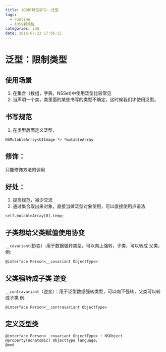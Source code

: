 ```yaml
---
title: iO9新特性学习--泛型
tags:
  - runtime
  - iOS9新特性
categories: iOS
date: 2016-07-23 17:06:11
---
```



# 泛型：限制类型
## 使用场景
1. 在集合（数组，字典，NSSet)中使用泛型比较常见
2. 当声明一个类，类里面的某些书写的类型不确定，这时候我们才使用泛型。

<!-- more -->

## 书写规范
1. 在类型后面定义泛型，
```objc
NSMutableArray<UIImage *> *mutableArray
```

## 修饰：
只能修饰方法的调用
## 好处：
1. 提高规范，减少交流
2. 通过集合取出来对象，直接当做泛型对象使用，可以直接使用点语法
```objc
self.mutableArray[0].temp;
```

## 子类想给父类赋值使用协变
`__covariant`(协变）:用于数据强转类型，可以向上强转，子类，可以转成 父类，例:

```objc
@interface Person<__covariant ObjectType>
```

## 父类强转成子类 逆变
`__contravariant`（逆变）：用于泛型数据强转类型，可以向下强转，父类可以转成子类 例:

```objc
@interface Person<__contravariant ObjectType>
```

## 定义泛型类

```objc
@interface Person<__covariant ObjectType> : NSObject
@property(nonatomic) ObjectType language;
@end
```
